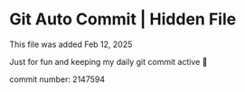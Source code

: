 # Git Auto Commit | Hidden File

This file was added Feb 12, 2025

Just for fun and keeping my daily git commit active 🤪

commit number: 2147594
